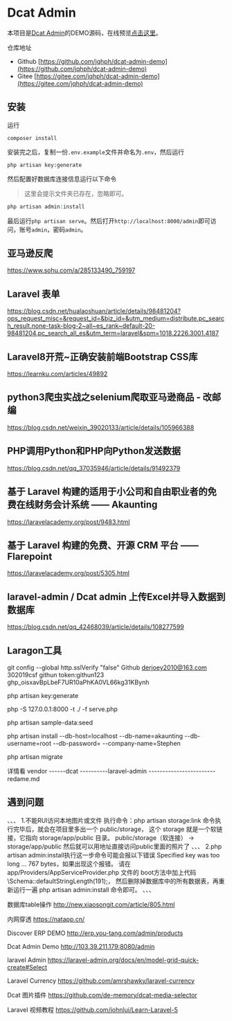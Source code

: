 # Dcat Admin

本项目是[Dcat Admin](https://github.com/jqhph/dcat-admin)的DEMO源码，在线预览[点击这里](http://103.39.211.179:8080/admin)。


仓库地址

- Github [https://github.com/jqhph/dcat-admin-demo](https://github.com/jqhph/dcat-admin-demo) 
- Gitee  [https://gitee.com/jqhph/dcat-admin-demo](https://gitee.com/jqhph/dcat-admin-demo) 

## 安装

运行
```shell
composer install
```

安装完之后，复制一份`.env.example`文件并命名为`.env`，然后运行
```shell
php artisan key:generate
```

然后配置好数据库连接信息运行以下命令

> 这里会提示文件夹已存在，忽略即可。

```php
php artisan admin:install
```

最后运行`php artisan serve`。然后打开`http://localhost:8000/admin`即可访问，账号`admin`，密码`admin`。



## 亚马逊反爬
https://www.sohu.com/a/285133490_759197

## Laravel 表单
https://blog.csdn.net/hualaoshuan/article/details/98481204?ops_request_misc=&request_id=&biz_id=&utm_medium=distribute.pc_search_result.none-task-blog-2~all~es_rank~default-20-98481204.pc_search_all_es&utm_term=laravel&spm=1018.2226.3001.4187

## Laravel8开荒~正确安装前端Bootstrap CSS库
https://learnku.com/articles/49892

## python3爬虫实战之selenium爬取亚马逊商品  - 改邮编
https://blog.csdn.net/weixin_39020133/article/details/105966388


## PHP调用Python和PHP向Python发送数据
https://blog.csdn.net/qq_37035946/article/details/91492379



## 基于 Laravel 构建的适用于小公司和自由职业者的免费在线财务会计系统 —— Akaunting
https://laravelacademy.org/post/9483.html


## 基于 Laravel 构建的免费、开源 CRM 平台 —— Flarepoint
https://laravelacademy.org/post/5305.html

## laravel-admin / Dcat admin 上传Excel并导入数据到数据库
https://blog.csdn.net/qq_42468039/article/details/108277599

## Laragon工具
git config --global http.sslVerify "false"
Github
derjoey2010@163.com
302019csf
githun token:githun123  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

php artisan key:generate

php -S 127.0.0.1:8000 -t ./ -f serve.php

php artisan sample-data:seed

php artisan install --db-host=localhost --db-name=akaunting --db-username=root --db-password= --company-name=Stephen

php artisan migrate

详情看
vendor
------dcat
----------laravel-admin
------------------------redame.md




## 遇到问题
、、、
1.不能RUI访问本地图片或文件
执行命令：php artisan storage:link
命令执行完毕后，就会在项目里多出一个 public/storage，
这个 storage 就是一个软链接，它指向 storage/app/public 目录。
public/storage（软连接） → storage/app/public
然后就可以用地址直接访问public里面的照片了
、、、
2.php artisan admin:install执行这一步命令可能会报以下错误 Specified key was too long ... 767 bytes，如果出现这个报错。
请在 app/Providers/AppServiceProvider.php 文件的 boot方法中加上代码 
\Schema::defaultStringLength(191);，
然后删除掉数据库中的所有数据表，再重新运行一遍 php artisan admin:install 命令即可。
、、、


数据库table操作
http://new.xiaosongit.com/article/805.html


内网穿透
https://natapp.cn/

Discover ERP DEMO
http://erp.you-tang.com/admin/products

Dcat Admin Demo
http://103.39.211.179:8080/admin


laravel Admin
https://laravel-admin.org/docs/en/model-grid-quick-create#Select


Laravel Currency
https://github.com/amrshawky/laravel-currency

Dcat 图片插件
https://github.com/de-memory/dcat-media-selector

Laravel 视频教程
https://github.com/johnlui/Learn-Laravel-5

